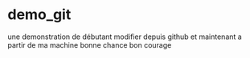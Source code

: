 # demo_git
une demonstration de débutant 
modifier depuis github
et maintenant a partir de ma machine
bonne chance 
bon courage 

